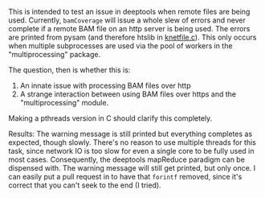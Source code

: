 This is intended to test an issue in deeptools when remote files are being used. Currently, `bamCoverage` will issue a whole slew of errors and never complete if a remote BAM file on an http server is being used. The errors are printed from pysam (and therefore htslib in [knetfile.c](https://github.com/dpryan79/htslib/blob/develop/knetfile.c#L561)). This only occurs when multiple subprocesses are used via the pool of workers in the "multiprocessing" package.

The question, then is whether this is:
 1. An innate issue with processing BAM files over http
 2. A strange interaction between using BAM files over https and the "multiprocessing" module.

Making a pthreads version in C should clarify this completely.

Results: The warning message is still printed but everything completes as expected, though slowly. There's no reason to use multiple threads for this task, since network IO is too slow for even a single core to be fully used in most cases. Consequently, the deeptools mapReduce paradigm can be dispensed with. The warning message will still get printed, but only once. I can easily put a pull request in to have that `forintf` removed, since it's correct that you can't seek to the end (I tried).
